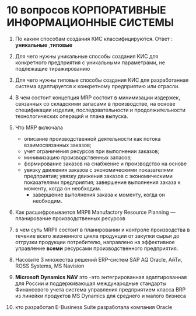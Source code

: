 # 10 вопросов КОРПОРАТИВНЫЕ ИНФОРМАЦИОННЫЕ СИСТЕМЫ





1. По каким способам создания КИС классифицируются.
   Ответ : **уникальные**  ,**типовые**
2. Для чего нужны уникальные способы создания КИС
   для конкретного предприятия с уникальными параметрами, не подлежащие тиражированию
3. Для чего нужны типовые способы создания КИС
   для разработанная система адаптируется к конкретному предприятию или отрасли.
4. В чем состоит концепция MRP
   состоит в минимизации издержек, связанных со складскими запасами в производстве, на основе спецификации изделия, последовательности и продолжительности технологических операций и плана выпуска.
5. Что MRP включала

   * описание	производственной	деятельности	как	потока взаимосвязанных заказов;
   * учет ограничения ресурсов при выполнении заказов;
   * минимизацию производственных запасов;
   * формирование заказов на снабжение и производство на основе 
   * увязку движения заказов с экономическими показателями предприятия;
    увязку движения заказов с экономическими показателями предприятия;
    завершение выполнения заказа к моменту, когда он необходим.
     * завершение выполнения заказа к моменту, когда он необходим.  
6. Как расшифровывается MRPII 
   Manufactory Resource Planning — планирование производственных ресурсов
7. в чем суть MRPII 
   состоит в планировании и контроле производства в течение всего  жизненного цикла продукции от закупки сырья до отгрузки продукции потребителю, направлено на эффективное управление **всеми** ресурсами производственного предприятия.
8. Насовите 3 множества решений ERP-систем
   SAP AQ Oracle, АйТи, ROSS Systems, MS Navision
9. **Microsoft Dynamics** **NAV** это 
   -это энтегрированная адаптированная для России и поддерживающая международные стандарты Финансового учета система управления предприятием класса BRP из линейки продуктов MS Dynamics для среднего и малого бизнеса
10. кто разработал E-Business Suite 
   разработала компания Oracle 